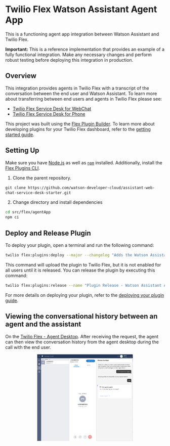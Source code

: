 # Twilio Flex Watson Assistant Agent App

This is a functioning agent app integration between Watson Assistant and Twilio Flex.

**Important:**  This is a reference implementation that provides an example of a fully functional integration. Make any
necessary changes and perform robust testing before deploying this integration in production.

## Overview

This integration provides agents in Twilio Flex with a transcript of the conversation between the end user and Watson
Assistant. To learn more about transferring between end users and agents in Twilio Flex please see:

- [Twilio Flex Service Desk for WebChat](../webChat/)
- [Twilio Flex Service Desk for Phone](https://cloud.ibm.com/docs/assistant?topic=assistant-deploy-phone-flex)

This project was built using the [Flex Plugin Builder](https://github.com/twilio/flex-plugin-builder). To learn more
about developing plugins for your Twilio Flex dashboard, refer to
the [getting started guide](https://www.twilio.com/docs/flex/quickstart/getting-started-plugin).

## Setting Up

Make sure you have [Node.js](https://nodejs.org) as well as [`npm`](https://npmjs.com) installed.
Additionally, install the [Flex Plugins CLI](https://www.twilio.com/docs/flex/developer/plugins/cli/install).

1. Clone the parent repository.

```
git clone https://github.com/watson-developer-cloud/assistant-web-chat-service-desk-starter.git
```

2. Change directory and install dependencies

```bash
cd src/flex/agentApp
npm ci
```

## Deploy and Release Plugin

To deploy your plugin, open a terminal and run the following command:

```bash
twilio flex:plugins:deploy --major --changelog "Adds the Watson Assistant Agent App" --description "Enables the service desk agent to get a quick view of the conversation history between the visitor and Watson Assistant."
```

This command will upload the plugin to Twilio Flex, but it is not enabled for all users until it is released. You can
release the plugin by executing this command:

```bash
twilio flex:plugins:release --name "Plugin Release - Watson Assistant Agent App" --description "Enabling plugin Watson Assistant Agent App" --plugin plugin-watson-assistant-agent-app@latest
```

For more details on deploying your plugin, refer to
the [deploying your plugin guide](https://www.twilio.com/docs/flex/developer/plugins/cli/deploy-and-release).

## Viewing the conversational history between an agent and the assistant

On the [Twilio Flex - Agent Desktop](https://flex.twilio.com/agent-desktop/). After receiving the request, the agent can
then view the conversation history from the agent desktop during the call with the end user.

<p align="center">
<img src="images/twilio-flex-agent-app.png" width="60%">
</p>




